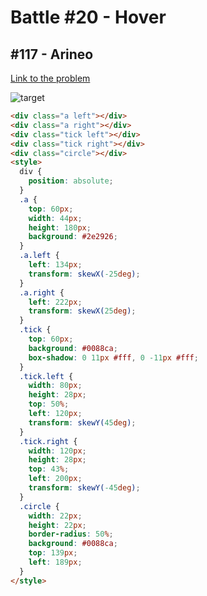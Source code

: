# Battle #20 - Hover

## #117 - Arineo

[Link to the problem](https://cssbattle.dev/play/117)

![target](https://cssbattle.dev/targets/117.png)


```html
<div class="a left"></div>
<div class="a right"></div>
<div class="tick left"></div>
<div class="tick right"></div>
<div class="circle"></div>
<style>
  div {
    position: absolute;
  }
  .a {
    top: 60px;
    width: 44px;
    height: 180px;
    background: #2e2926;
  }
  .a.left {
    left: 134px;
    transform: skewX(-25deg);
  }
  .a.right {
    left: 222px;
    transform: skewX(25deg);
  }
  .tick {
    top: 60px;
    background: #0088ca;
    box-shadow: 0 11px #fff, 0 -11px #fff;
  }
  .tick.left {
    width: 80px;
    height: 28px;
    top: 50%;
    left: 120px;
    transform: skewY(45deg);
  }
  .tick.right {
    width: 120px;
    height: 28px;
    top: 43%;
    left: 200px;
    transform: skewY(-45deg);
  }
  .circle {
    width: 22px;
    height: 22px;
    border-radius: 50%;
    background: #0088ca;
    top: 139px;
    left: 189px;
  }
</style>
```
